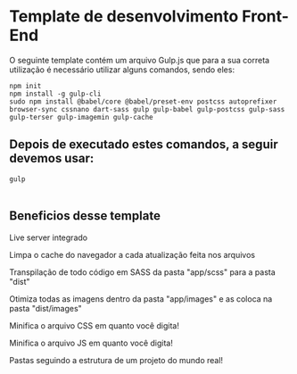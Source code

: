 <h1>Template de desenvolvimento Front-End</h1>
<p>O seguinte template contém um arquivo Gulp.js que para a sua correta utilização é necessário utilizar alguns comandos, sendo eles:</p>
<code>npm init</code>
<br>
<code>npm install -g gulp-cli</code>
<br>
<code>sudo npm install @babel/core @babel/preset-env postcss autoprefixer browser-sync cssnano dart-sass gulp gulp-babel gulp-postcss gulp-sass gulp-terser gulp-imagemin gulp-cache</code>
<br>
<h2>Depois de executado estes comandos, a seguir devemos usar: </h2>
<code>gulp</code>
<br><br>
<h2>Beneficios desse template</h2>
<p>Live server integrado</p>
<p>Limpa o cache do navegador a cada atualização feita nos arquivos</p>
<p>Transpilação de todo código em SASS da pasta "app/scss" para a pasta "dist"</p>
<p>Otimiza todas as imagens dentro da pasta "app/images" e as coloca na pasta "dist/images"</p>
<p>Minifica o arquivo CSS em quanto você digita!</p>
<p>Minifica o arquivo JS em quanto você digita!</p>
<p>Pastas seguindo a estrutura de um projeto do mundo real!</p>